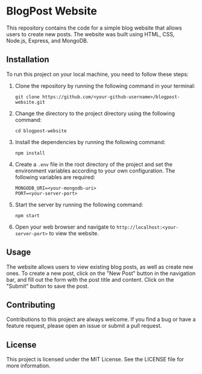 # BlogPost Website

This repository contains the code for a simple blog website that allows users to create new posts. The website was built using HTML, CSS, Node.js, Express, and MongoDB.

## Installation

To run this project on your local machine, you need to follow these steps:

1. Clone the repository by running the following command in your terminal: 

    `git clone https://github.com/<your-github-username>/blogpost-website.git`

2. Change the directory to the project directory using the following command:

    `cd blogpost-website`

3. Install the dependencies by running the following command:

    `npm install`

4. Create a `.env` file in the root directory of the project and set the environment variables according to your own configuration. The following variables are required:

    ```
    MONGODB_URI=<your-mongodb-uri>
    PORT=<your-server-port>
    ```

5. Start the server by running the following command:

    `npm start`

6. Open your web browser and navigate to `http://localhost:<your-server-port>` to view the website.

## Usage

The website allows users to view existing blog posts, as well as create new ones. To create a new post, click on the "New Post" button in the navigation bar, and fill out the form with the post title and content. Click on the "Submit" button to save the post.

## Contributing

Contributions to this project are always welcome. If you find a bug or have a feature request, please open an issue or submit a pull request.

## License

This project is licensed under the MIT License. See the LICENSE file for more information.
